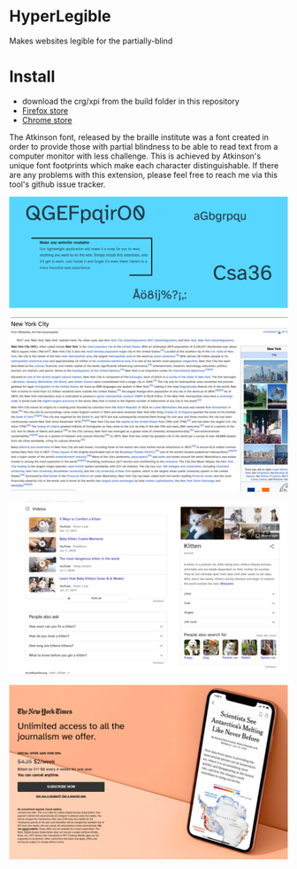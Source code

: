 # HyperLegible
Makes websites legible for the partially-blind

# Install
  * download the crg/xpi from the build folder in this repository
  * [Firefox store](https://addons.mozilla.org/en-US/firefox/addon/hyperlegible/)
  * [Chrome store](https://chrome.google.com/webstore/detail/hyperlegible/dkapghmeehbceoepemhkjhampmcpegfc)

The Atkinson font, released by the braille institute was a font created in order to provide those with partial blindness to be able to read text from a computer monitor with less challenge. This is achieved by Atkinson's unique font footprints which make each character distinguishable. 
If there are any problems with this extension, please feel free to reach me via this tool's github issue tracker.

![promoposter](examples/bigbanner.png?raw=true "big banner")

![promoposter](examples/wikipedia.png?raw=true "Demo 1")

![promoposter](examples/kitten.png?raw=true "Demo 2")

![promoposter](examples/nyt.png?raw=true "Demo 3")
